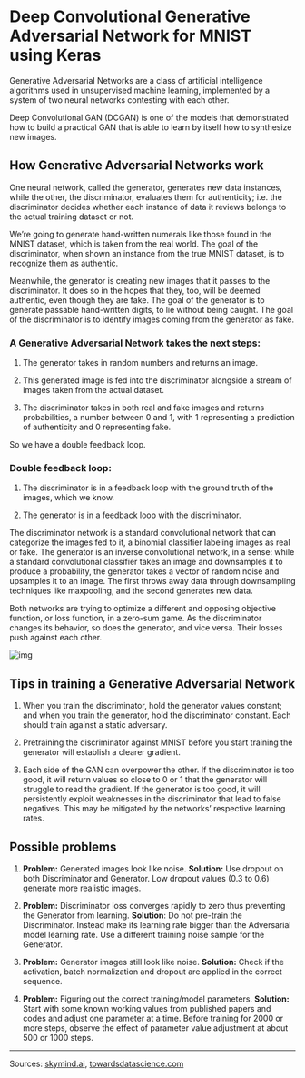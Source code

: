 # Deep Convolutional Generative Adversarial Network for MNIST using Keras

Generative Adversarial Networks are a class of artificial intelligence algorithms used in unsupervised machine learning, implemented by a system of two neural networks contesting with each other.

Deep Convolutional GAN (DCGAN) is one of the models that demonstrated how to build a practical GAN that is able to learn by itself how to synthesize new images.

## How Generative Adversarial Networks work

One neural network, called the generator, generates new data instances, while the other, the discriminator, evaluates them for authenticity; i.e. the discriminator decides whether each instance of data it reviews belongs to the actual training dataset or not.

We’re going to generate hand-written numerals like those found in the MNIST dataset, which is taken from the real world. The goal of the discriminator, when shown an instance from the true MNIST dataset, is to recognize them as authentic.

Meanwhile, the generator is creating new images that it passes to the discriminator. It does so in the hopes that they, too, will be deemed authentic, even though they are fake. The goal of the generator is to generate passable hand-written digits, to lie without being caught. The goal of the discriminator is to identify images coming from the generator as fake.

### A Generative Adversarial Network takes the next steps:

1. The generator takes in random numbers and returns an image.

2. This generated image is fed into the discriminator alongside a stream of images taken from the actual dataset.

3. The discriminator takes in both real and fake images and returns probabilities, a number between 0 and 1, with 1 representing a prediction of authenticity and 0 representing fake.

So we have a double feedback loop.

### Double feedback loop:

1. The discriminator is in a feedback loop with the ground truth of the images, which we know.

2. The generator is in a feedback loop with the discriminator.

The discriminator network is a standard convolutional network that can categorize the images fed to it, a binomial classifier labeling images as real or fake. The generator is an inverse convolutional network, in a sense: while a standard convolutional classifier takes an image and downsamples it to produce a probability, the generator takes a vector of random noise and upsamples it to an image. The first throws away data through downsampling techniques like maxpooling, and the second generates new data.

Both networks are trying to optimize a different and opposing objective function, or loss function, in a zero-sum game. As the discriminator changes its behavior, so does the generator, and vice versa. Their losses push against each other.

![img](https://skymind.ai/images/wiki/GANs.png)

## Tips in training a Generative Adversarial Network

1. When you train the discriminator, hold the generator values constant; and when you train the generator, hold the discriminator constant. Each should train against a static adversary.

2. Pretraining the discriminator against MNIST before you start training the generator will establish a clearer gradient.

3. Each side of the GAN can overpower the other. If the discriminator is too good, it will return values so close to 0 or 1 that the generator will struggle to read the gradient. If the generator is too good, it will persistently exploit weaknesses in the discriminator that lead to false negatives. This may be mitigated by the networks’ respective learning rates.

## Possible problems

1. **Problem:** Generated images look like noise. **Solution:** Use dropout on both Discriminator and Generator. Low dropout values (0.3 to 0.6) generate more realistic images.

2. **Problem:** Discriminator loss converges rapidly to zero thus preventing the Generator from learning. **Solution**: Do not pre-train the Discriminator. Instead make its learning rate bigger than the Adversarial model learning rate. Use a different training noise sample for the Generator.

3. **Problem:** Generator images still look like noise. **Solution:** Check if the activation, batch normalization and dropout are applied in the correct sequence.

4. **Problem:** Figuring out the correct training/model parameters. **Solution:** Start with some known working values from published papers and codes and adjust one parameter at a time. Before training for 2000 or more steps, observe the effect of parameter value adjustment at about 500 or 1000 steps.
---

Sources: [skymind.ai](https://skymind.ai/wiki/generative-adversarial-network-gan), [towardsdatascience.com](https://towardsdatascience.com/gan-by-example-using-keras-on-tensorflow-backend-1a6d515a60d0?gi=9c5db36e5ddb)
